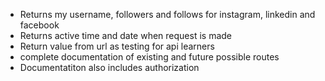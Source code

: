 - Returns my username, followers and follows for instagram, linkedin and facebook
- Returns active time and date when request is made
- Return value from url as testing for api learners
- complete documentation of existing and future possible routes
- Documentatiton also includes authorization
